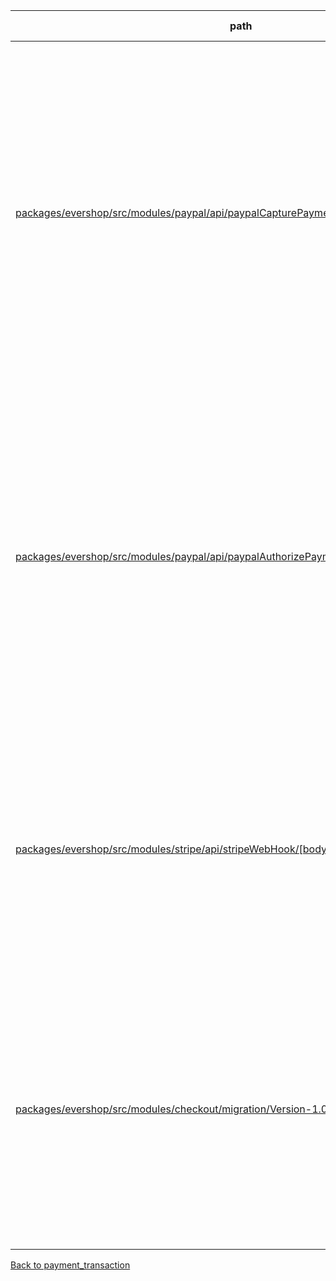 | path | summary | is relevant |
| --- | --- | --- |
| [packages/evershop/src/modules/paypal/api/paypalCapturePayment/[bodyParser]capture.js](https://github.com/evershopcommerce/evershop/blob/bc7ee43cdadfb8a00e896c8f753da75938507854/packages/evershop/src/modules/paypal/api/paypalCapturePayment/[bodyParser]capture.js) | このコードでは、PayPalのAPIから返されたキャプチャーIDが、テーブルpayment_transactionのカラムtransaction_idに保存されます。具体的には、insertメソッドを使用して、payment_transactionテーブルに新しい行を挿入し、transaction_idカラムにキャプチャーIDを保存しています。また、この行には、注文ID、金額、通貨、ステータス、支払いアクション、トランザクションタイプ、および追加情報も含まれます。 | True |
| [packages/evershop/src/modules/paypal/api/paypalAuthorizePayment/[bodyParser]authorize.js](https://github.com/evershopcommerce/evershop/blob/bc7ee43cdadfb8a00e896c8f753da75938507854/packages/evershop/src/modules/paypal/api/paypalAuthorizePayment/[bodyParser]authorize.js) | このコードでは、PayPalの注文を承認するためにAPIを呼び出し、その結果得られたトランザクションIDをpayment_transactionテーブルのtransaction_idカラムに保存しています。具体的には、insertメソッドを使用して、payment_transactionテーブルに新しい行を挿入し、その中にtransaction_idカラムの値を設定しています。また、このトランザクションIDは、order_activityテーブルにも保存され、注文のアクティビティとして記録されます。 | True |
| [packages/evershop/src/modules/stripe/api/stripeWebHook/[bodyJson]webhook.js](https://github.com/evershopcommerce/evershop/blob/bc7ee43cdadfb8a00e896c8f753da75938507854/packages/evershop/src/modules/stripe/api/stripeWebHook/[bodyJson]webhook.js) | このコードでは、Stripeの支払いが成功した場合に、payment_transactionテーブルに新しいレコードが挿入されます。その中には、Stripeから返されたトランザクションIDがtransaction_idカラムに保存されます。また、このトランザクションIDは、注文の支払いに関する活動ログにも記録されます。 | True |
| [packages/evershop/src/modules/checkout/migration/Version-1.0.0.js](https://github.com/evershopcommerce/evershop/blob/4f1f4947f95e03b9cf64486a42b1669d484cba61/packages/evershop/src/modules/checkout/migration/Version-1.0.0.js) | <br><br>テーブルpayment_transactionのカラムtransaction_idは、UNIQUE KEYとして使用されています。これにより、同じ注文に対して重複したトランザクションIDが登録されないようになっています。また、このカラムは、payment_transactionテーブルのレコードを一意に識別するためにも使用されます。 | True |
[Back to payment_transaction](../tables/payment_transaction.md)